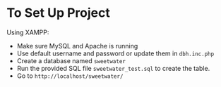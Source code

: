 # To Set Up Project

Using XAMPP: 
- Make sure MySQL and Apache is running
- Use default username and password or update them in `dbh.inc.php`
- Create a database named `sweetwater`
- Run the provided SQL file `sweetwater_test.sql` to create the table.
- Go to `http://localhost/sweetwater/`
